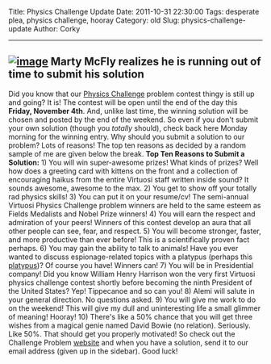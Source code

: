 Title: Physics Challenge Update
Date: 2011-10-31 22:30:00
Tags: desperate plea, physics challenge, hooray
Category: old
Slug: physics-challenge-update
Author: Corky


  ---------------------------------------------------------------------------------------------------------------------------------------------------------------------------------------------------------------
  [![image](http://1.bp.blogspot.com/-mQtqC-5MmYk/Tq9MkU56O9I/AAAAAAAAAPE/iaFRwtMKwJ0/s320/mary_mcwatch.jpg)](http://1.bp.blogspot.com/-mQtqC-5MmYk/Tq9MkU56O9I/AAAAAAAAAPE/iaFRwtMKwJ0/s1600/mary_mcwatch.jpg)
  Marty McFly realizes he is running out of time to submit his solution
  ---------------------------------------------------------------------------------------------------------------------------------------------------------------------------------------------------------------

Did you know that our [Physics
Challenge](http://pages.physics.cornell.edu/~aalemi/challenge/timemachine.php)
problem contest thingy is still up and going? It is! The contest will be
open until the end of the day this **Friday, November 4th**. And, unlike
last time, the winning solution will be chosen and posted by the end of
the weekend. So even if you don't submit your own solution (though you
*totally* should), check back here Monday morning for the winning entry.
Why should you submit a solution to our problem? Lots of reasons! The
top ten reasons as decided by a random sample of me are given below the
break. **Top Ten Reasons to Submit a Solution:** 1) You will win
super-awesome prizes! What kinds of prizes? Well how does a greeting
card with kittens on the front and a collection of encouraging haikus
from the entire Virtuosi staff written inside sound? It sounds awesome,
awesome to the max. 2) You get to show off your totally rad physics
skills! 3) You can put it on your resume/cv! The semi-annual Virtuosi
Physics Challenge problem winners are held to the same esteem as Fields
Medalists and Nobel Prize winners! 4) You will earn the respect and
admiration of your peers! Winners of this contest develop an aura that
all other people can see, fear, and respect. 5) You will become
stronger, faster, and more productive than ever before! This is a
scientifically proven fact perhaps. 6) You may gain the ability to talk
to animals! Have you ever wanted to discuss espionage-related topics
with a platypus (perhaps this
[platypus](http://www.youtube.com/watch?v=ONgjXrOShlc))? Of course you
have! Winners can! 7) You will be in Presidential company! Did you know
William Henry Harrison won the very first Virtuosi physics challenge
contest shortly before becoming the ninth President of the United
States? Yep! Tippecanoe and so can you! 8) Alemi will salute in your
general direction. No questions asked. 9) You will give me work to do on
the weekend! This will give my dull and uninteresting life a small
glimmer of meaning! Hooray! 10) There's like a 50% chance that you will
get three wishes from a magical genie named David Bowie (no relation).
Seriously. Like 50%. That should get you properly motivated! So check
out the Challenge Problem
[website](http://pages.physics.cornell.edu/~aalemi/challenge/timemachine.php)
and when you have a solution, send it to our email address (given up in
the sidebar). Good luck!
